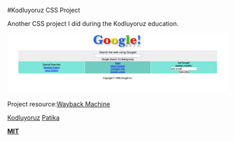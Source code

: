 #Kodluyoruz CSS Project

Another CSS project I did during the Kodluyoruz education.

![](./assets/project.png)

Project resource:[Wayback Machine](https://web.archive.org/web/19981202230410if_/http://www.google.com/)

[Kodluyoruz](https://www.kodluyoruz.org/)
[Patika](https://app.patika.dev/)

**[MIT](https://choosealicense.com/licenses/mit/)**
